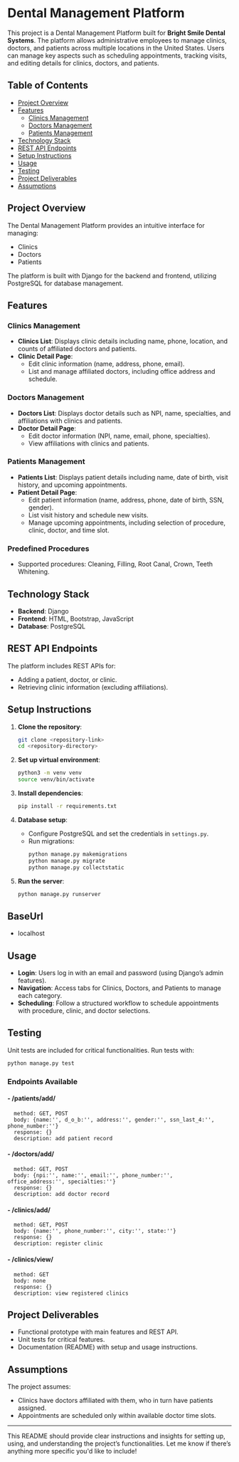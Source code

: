 # Dental Management Platform

This project is a Dental Management Platform built for **Bright Smile Dental Systems**. The platform allows administrative employees to manage clinics, doctors, and patients across multiple locations in the United States. Users can manage key aspects such as scheduling appointments, tracking visits, and editing details for clinics, doctors, and patients.

## Table of Contents
- [Project Overview](#project-overview)
- [Features](#features)
  - [Clinics Management](#clinics-management)
  - [Doctors Management](#doctors-management)
  - [Patients Management](#patients-management)
- [Technology Stack](#technology-stack)
- [REST API Endpoints](#rest-api-endpoints)
- [Setup Instructions](#setup-instructions)
- [Usage](#usage)
- [Testing](#testing)
- [Project Deliverables](#project-deliverables)
- [Assumptions](#assumptions)

## Project Overview
The Dental Management Platform provides an intuitive interface for managing:
- Clinics
- Doctors
- Patients

The platform is built with Django for the backend and frontend, utilizing PostgreSQL for database management.

## Features
### Clinics Management
- **Clinics List**: Displays clinic details including name, phone, location, and counts of affiliated doctors and patients.
- **Clinic Detail Page**: 
  - Edit clinic information (name, address, phone, email).
  - List and manage affiliated doctors, including office address and schedule.

### Doctors Management
- **Doctors List**: Displays doctor details such as NPI, name, specialties, and affiliations with clinics and patients.
- **Doctor Detail Page**:
  - Edit doctor information (NPI, name, email, phone, specialties).
  - View affiliations with clinics and patients.

### Patients Management
- **Patients List**: Displays patient details including name, date of birth, visit history, and upcoming appointments.
- **Patient Detail Page**:
  - Edit patient information (name, address, phone, date of birth, SSN, gender).
  - List visit history and schedule new visits.
  - Manage upcoming appointments, including selection of procedure, clinic, doctor, and time slot.

### Predefined Procedures
- Supported procedures: Cleaning, Filling, Root Canal, Crown, Teeth Whitening.

## Technology Stack
- **Backend**: Django
- **Frontend**: HTML, Bootstrap, JavaScript
- **Database**: PostgreSQL

## REST API Endpoints
The platform includes REST APIs for:
- Adding a patient, doctor, or clinic.
- Retrieving clinic information (excluding affiliations).

## Setup Instructions
1. **Clone the repository**:
   ```bash
   git clone <repository-link>
   cd <repository-directory>
   ```

2. **Set up virtual environment**:
   ```bash
   python3 -m venv venv
   source venv/bin/activate
   ```

3. **Install dependencies**:
   ```bash
   pip install -r requirements.txt
   ```

4. **Database setup**:
   - Configure PostgreSQL and set the credentials in `settings.py`.
   - Run migrations:
     ```bash
     python manage.py makemigrations
     python manage.py migrate
     python manage.py collectstatic
     ```

5. **Run the server**:
   ```bash
   python manage.py runserver
   ```
## BaseUrl
- localhost

## Usage
- **Login**: Users log in with an email and password (using Django’s admin features).
- **Navigation**: Access tabs for Clinics, Doctors, and Patients to manage each category.
- **Scheduling**: Follow a structured workflow to schedule appointments with procedure, clinic, and doctor selections.

## Testing
Unit tests are included for critical functionalities. Run tests with:
```bash
python manage.py test
```
### Endpoints Available
#### - /patients/add/<br />
      method: GET, POST
      body: {name:'', d_o_b:'', address:'', gender:'', ssn_last_4:'', phone_number:''}
      response: {}
      description: add patient record 
#### - /doctors/add/<br />
      method: GET, POST
      body: {npi:'', name:'', email:'', phone_number:'', office_address:'', specialties:''}
      response: {}
      description: add doctor record 
#### - /clinics/add/<br />
      method: GET, POST
      body: {name:'', phone_number:'', city:'', state:''}
      response: {}
      description: register clinic
#### - /clinics/view/<br />
      method: GET
      body: none 
      response: {}
      description: view registered clinics 
  

## Project Deliverables
- Functional prototype with main features and REST API.
- Unit tests for critical features.
- Documentation (README) with setup and usage instructions.

## Assumptions
The project assumes:
- Clinics have doctors affiliated with them, who in turn have patients assigned.
- Appointments are scheduled only within available doctor time slots.

---

This README should provide clear instructions and insights for setting up, using, and understanding the project’s functionalities. Let me know if there’s anything more specific you'd like to include!  
